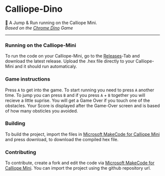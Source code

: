 # Calliope-Dino
🦖 A Jump &amp; Run running on the Calliope Mini.<br>
<i>Based on the [Chrome Dino](https://en.wikipedia.org/wiki/Dinosaur_Game) Game</i>

---

### Running on the Calliope-Mini
To run the code on your Calliope-Mini, go to the [Releases](https://github.com/RedcodesDev/Calliope-Dino/releases)-Tab and download the latest release. Upload the .hex file directly to your Calliope-Mini and it should run automaticaly.

### Game instructions
Press `A` to get into the game. To start running you need to press `A` another time. To jump you can press `B` and if you press `A` + `B` together you will recieve a little suprise. You will get a Game Over if you touch one of the obstacles. Your Score is displayed after the Game-Over screen and is based of how many obsticles you avoided.

### Building
To build the project, import the files in [Microsoft MakeCode for Calliope Mini](https://makecode.calliope.cc/) and press download, to download the compiled hex file.

### Contributing
To contribute, create a fork and edit the code via [Microsoft MakeCode for Calliope Mini](https://makecode.calliope.cc/). You can import the project using the github repository url.
